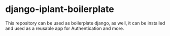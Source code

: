 # django-iplant-boilerplate
This repository can be used as boilerplate django, as well, it can be installed and used as a reusable app for Authentication and more.
